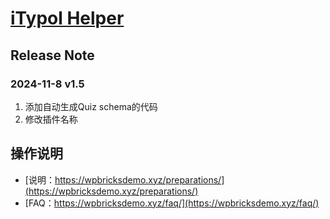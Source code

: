 # [iTypol Helper](https://github.com/frankie0736/iTypol-Helper)
## Release Note

### 2024-11-8 v1.5
1. 添加自动生成Quiz schema的代码
2. 修改插件名称

## 操作说明
- [说明：https://wpbricksdemo.xyz/preparations/](https://wpbricksdemo.xyz/preparations/)
- [FAQ：https://wpbricksdemo.xyz/faq/](https://wpbricksdemo.xyz/faq/)
